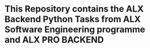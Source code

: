 # This Repository contains the ALX Backend Python Tasks from ALX Software Engineering programme and ALX PRO BACKEND
